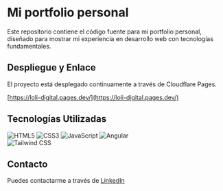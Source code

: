 # Mi portfolio personal

Este repositorio contiene el código fuente para mi portfolio personal, diseñado para mostrar mi experiencia en desarrollo web con tecnologías fundamentales.

## Despliegue y Enlace

El proyecto está desplegado continuamente a través de Cloudflare Pages.

[https://loli-digital.pages.dev/](https://loli-digital.pages.dev/)

##  Tecnologías Utilizadas

![HTML5](https://img.shields.io/badge/-HTML5-E34F26?style=for-the-badge&logo=html5&logoColor=fff)
![CSS3](https://img.shields.io/badge/-CSS3-1572B6?style=for-the-badge&logo=css3)
![JavaScript](https://img.shields.io/badge/-JavaScript-F7DF1E?style=for-the-badge&logo=javascript&logoColor=000)
![Angular](https://img.shields.io/badge/Angular-DD0031?style=for-the-badge&logo=angular&logoColor=white)  
![Tailwind CSS](https://img.shields.io/badge/Tailwind_CSS-06B6D4?style=for-the-badge&logo=tailwind-css&logoColor=white) 


## Contacto
Puedes contactarme a través de [LinkedIn](https://www.linkedin.com/in/loli-guerrero/)
